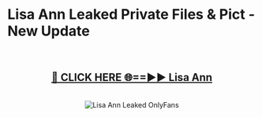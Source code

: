 # Lisa Ann Leaked Private Files & Pict - New Update
<br>
<div align="center">
<h2><a href="https://mediafilles.blogspot.com/?title=Lisa_Ann" rel="nofollow">🔴 CLICK HERE 🌐==►► Lisa Ann</a></h2>
<br>
<a href="https://mediafilles.blogspot.com/?title=Lisa_Ann" rel="nofollow" data-target="animated-image.originalLink"><img src="https://i.ibb.co.com/WyWwxjT/player-gif2.gif" alt="Lisa Ann Leaked OnlyFans" style="max-width: 100%; display: inline-block;" data-target="animated-image.originalImage"></a>
</div>
<br>